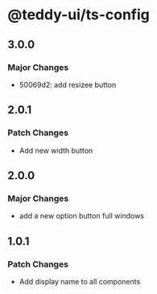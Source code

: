 # @teddy-ui/ts-config

## 3.0.0

### Major Changes

- 50069d2: add resizee button

## 2.0.1

### Patch Changes

- Add new width button

## 2.0.0

### Major Changes

- add a new option button full windows

## 1.0.1

### Patch Changes

- Add display name to all components
